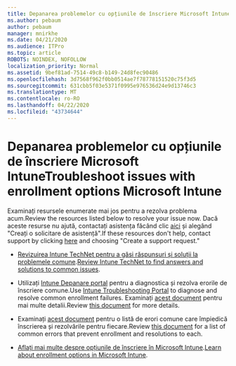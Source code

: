 ```yaml
---
title: Depanarea problemelor cu opțiunile de înscriere Microsoft Intune
ms.author: pebaum
author: pebaum
manager: mnirkhe
ms.date: 04/21/2020
ms.audience: ITPro
ms.topic: article
ROBOTS: NOINDEX, NOFOLLOW
localization_priority: Normal
ms.assetid: 9bef81ad-7514-49c8-b149-24d8fec90486
ms.openlocfilehash: 3d7568f962f0bb0514ae7f78778151520c75f3d5
ms.sourcegitcommit: 631cbb5f03e5371f0995e976536d24e9d13746c3
ms.translationtype: MT
ms.contentlocale: ro-RO
ms.lasthandoff: 04/22/2020
ms.locfileid: "43734644"
---
```

# <a name="troubleshoot-issues-with-enrollment-options-microsoft-intune"></a><span data-ttu-id="80cea-102">Depanarea problemelor cu opțiunile de înscriere Microsoft Intune</span><span class="sxs-lookup"><span data-stu-id="80cea-102">Troubleshoot issues with enrollment options Microsoft Intune</span></span>

<span data-ttu-id="80cea-103">Examinați resursele enumerate mai jos pentru a rezolva problema acum.</span><span class="sxs-lookup"><span data-stu-id="80cea-103">Review the resources listed below to resolve your issue now.</span></span> <span data-ttu-id="80cea-104">Dacă aceste resurse nu ajută, contactați asistența făcând clic [aici](https://portal.azure.com/#blade/Microsoft_Intune_DeviceSettings/ExtensionLandingBlade/help) și alegând "Creați o solicitare de asistență".</span><span class="sxs-lookup"><span data-stu-id="80cea-104">If these resources don't help, contact support by clicking [here](https://portal.azure.com/#blade/Microsoft_Intune_DeviceSettings/ExtensionLandingBlade/help) and choosing "Create a support request."</span></span> 
  
- <span data-ttu-id="80cea-105">[Revizuirea Intune TechNet pentru a găsi răspunsuri și soluții la problemele comune](https://social.technet.microsoft.com/Forums/home?category=microsoftintune&amp;filter=alltypes&amp;sort=lastpostdesc).</span><span class="sxs-lookup"><span data-stu-id="80cea-105">[Review Intune TechNet to find answers and solutions to common issues](https://social.technet.microsoft.com/Forums/home?category=microsoftintune&amp;filter=alltypes&amp;sort=lastpostdesc).</span></span>
    
- <span data-ttu-id="80cea-106">Utilizați [Intune Depanare portal](https://devicemanagement.microsoft.com/#blade/Microsoft_Intune_DeviceSettings/TroubleshootBlade) pentru a diagnostica și rezolva erorile de înscriere comune.</span><span class="sxs-lookup"><span data-stu-id="80cea-106">Use [Intune Troubleshooting Portal](https://devicemanagement.microsoft.com/#blade/Microsoft_Intune_DeviceSettings/TroubleshootBlade) to diagnose and resolve common enrollment failures.</span></span> <span data-ttu-id="80cea-107">Examinați [acest document](https://docs.microsoft.com/intune/help-desk-operators) pentru mai multe detalii.</span><span class="sxs-lookup"><span data-stu-id="80cea-107">Review [this document](https://docs.microsoft.com/intune/help-desk-operators) for more details.</span></span> 
    
- <span data-ttu-id="80cea-108">Examinați [acest document](https://docs.microsoft.com/intune-classic/Troubleshoot/troubleshoot-device-enrollment-in-intune) pentru o listă de erori comune care împiedică înscrierea și rezolvările pentru fiecare.</span><span class="sxs-lookup"><span data-stu-id="80cea-108">Review [this document](https://docs.microsoft.com/intune-classic/Troubleshoot/troubleshoot-device-enrollment-in-intune) for a list of common errors that prevent enrollment and resolutions to each.</span></span> 
    
- <span data-ttu-id="80cea-109">[Aflați mai multe despre opțiunile de înscriere în Microsoft Intune](https://docs.microsoft.com/intune/enrollment-options).</span><span class="sxs-lookup"><span data-stu-id="80cea-109">[Learn about enrollment options in Microsoft Intune](https://docs.microsoft.com/intune/enrollment-options).</span></span>
    

